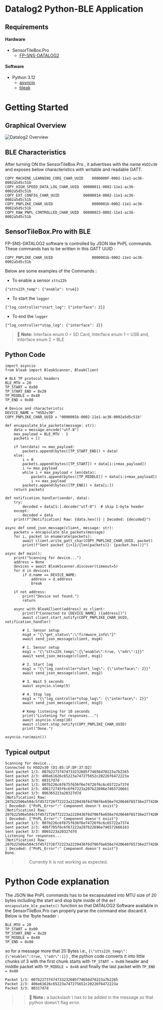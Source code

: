 # Datalog2 Python-BLE Application

## Requirements


#### Hardware
* SensorTileBox.Pro
    * [FP-SNS-DATALOG2](https://github.com/STMicroelectronics/fp-sns-datalog2)
#### Software
* Python 3.12
    * [asyncio](https://pypi.org/project/asyncio/)
    * [bleak](https://pypi.org/project/bleak/)

# Getting Started
## Graphical Overview
![Datalog2 Overview](../Graphics/datalog2.png)


## BLE Characteristics
After turning ON the SensorTileBox.Pro , it advertises with the name `HSD2v30` and exposes below characteristics with writable and readable GATT.
```
COPY_MACHINE_LEARNING_CORE_CHAR_UUID	0000000F-0002-11e1-ac36-0002a5d5c51b
COPY_HIGH_SPEED_DATA_LOG_CHAR_UUID	00000011-0002-11e1-ac36-0002a5d5c51b 
COPY_EXT_CONFIG_CHAR_UUID	        00000014-0002-11e1-ac36-0002a5d5c51b 
COPY_PNPLIKE_CHAR_UUID	                0000001b-0002-11e1-ac36-0002a5d5c51b 
COPY_RAW_PNPL_CONTROLLED_CHAR_UUID	00000023-0002-11e1-ac36-0002a5d5c51b 
```

## SensorTileBox.Pro with BLE
FP-SNS-DATALOG2 software is controlled by JSON like PnPL commands. These commands has to be written in this GATT UUID :
```
COPY_PNPLIKE_CHAR_UUID	                0000001b-0002-11e1-ac36-0002a5d5c51b
```
Below are some examples of the Commands :

* To enable a sensor `stts22h`
```
{"stts22h_temp": {"enable": true}}
```
* To start the `logger`
```
{"log_controller*start_log": {"interface": 2}}
```
* To end the `logger`
```
{"log_controller*stop_log": {"interface": 2}}
```
> :memo: **Note:** Interface enum 0 = SD Card,
> Interface enum 1 = USB and,
> Interface enum 2 = BLE

## Python Code

```
import asyncio
from bleak import BleakScanner, BleakClient

# BLE TP protocol headers
BLE_MTU = 20
TP_START = 0x00
TP_START_END = 0x20
TP_MIDDLE = 0x40
TP_END = 0x80

# Device and characteristic
DEVICE_NAME = "HSD2v30"
COPY_PNPLIKE_CHAR_UUID = "0000001b-0002-11e1-ac36-0002a5d5c51b"

def encapsulate_ble_packets(message: str):
    data = message.encode("utf-8")
    max_payload = BLE_MTU - 1
    packets = []

    if len(data) <= max_payload:
        packets.append(bytes([TP_START_END]) + data)
    else:
        i = 0
        packets.append(bytes([TP_START]) + data[i:i+max_payload])
        i += max_payload
        while i + max_payload < len(data):
            packets.append(bytes([TP_MIDDLE]) + data[i:i+max_payload])
            i += max_payload
        packets.append(bytes([TP_END]) + data[i:])
    return packets

def notification_handler(sender, data):
    try:
        decoded = data[1:].decode("utf-8")  # skip 1-byte header
    except:
        decoded = data
    print(f"[Notification] Raw: {data.hex()} | Decoded: {decoded}")

async def send_json_message(client, message: str):
    packets = encapsulate_ble_packets(message)
    for i, packet in enumerate(packets):
        await client.write_gatt_char(COPY_PNPLIKE_CHAR_UUID, packet)
        print(f"Sent packet {i+1}/{len(packets)}: {packet.hex()}")

async def main():
    print("Scanning for device...")
    address = None
    devices = await BleakScanner.discover(timeout=5)
    for d in devices:
        if d.name == DEVICE_NAME:
            address = d.address
            break

    if not address:
        print("Device not found.")
        return

    async with BleakClient(address) as client:
        print(f"Connected to {DEVICE_NAME} ({address})")
        await client.start_notify(COPY_PNPLIKE_CHAR_UUID, notification_handler)

        # 1. Sensor setup
        msg4 = "{\"get_status\":\"firmware_info\"}"
        await send_json_message(client, msg4)

        # 1. Sensor setup
        msg1 = "{\"stts22h_temp\":{\"enable\":true, \"odr\":1}}"
        await send_json_message(client, msg1)

        # 2. Start log
        msg2 = "{\"log_controller*start_log\": {\"interface\": 2}}"
        await send_json_message(client, msg2)

        # 3. Wait 5 seconds
        await asyncio.sleep(5)

        # 4. Stop log
        msg3 = "{\"log_controller*stop_log\": {\"interface\": 2}}"
        await send_json_message(client, msg3)

        # Keep listening for 10 seconds
        print("Listening for responses...")
        await asyncio.sleep(10)
        await client.stop_notify(COPY_PNPLIKE_CHAR_UUID)
        print("Done.")

asyncio.run(main())

```

## Typical output

```
Scanning for device...
Connected to HSD2v30 (D1:85:1F:DF:37:D2)
Sent packet 1/3: 007b22737474733232685f74656d70223a7b2265
Sent packet 2/3: 406e61626c65223a747275652c20226f6472223a
Sent packet 3/3: 80317d7d
Sent packet 1/3: 007b226c6f675f636f6e74726f6c6c65722a7374
Sent packet 2/3: 406172745f6c6f67223a207b22696e7465726661
Sent packet 3/3: 806365223a20327d7d
[Notification] Raw: 207b22506e504c5f4572726f72223a2220436f6d706f6e656e7420646f65736e2774206578697374227d00 | Decoded: {"PnPL_Error":" Component doesn't exist"} 
[Notification] Raw: 207b22506e504c5f4572726f72223a2220436f6d706f6e656e7420646f65736e2774206578697374227d00 | Decoded: {"PnPL_Error":" Component doesn't exist"} 
Sent packet 1/3: 007b226c6f675f636f6e74726f6c6c65722a7374
Sent packet 2/3: 406f705f6c6f67223a207b22696e746572666163
Sent packet 3/3: 8065223a20327d7d
Listening for responses...
[Notification] Raw: 207b22506e504c5f4572726f72223a2220436f6d706f6e656e7420646f65736e2774206578697374227d00 | Decoded: {"PnPL_Error":" Component doesn't exist"} 
Done.

```
>> Currently It is not working as expected.

# Python Code explanation
The JSON like PnPL commands has to be excapsulated into MTU size of 20 bytes including the start and stop byte inside of the `def encapsulate_ble_packets()`  function so that DATALOG2 Software available in the SensorTileBox.Pro can properly parse the command else discard it. Below is the 1byte header :

```
BLE_MTU = 20
TP_START = 0x00
TP_START_END = 0x20
TP_MIDDLE = 0x40
TP_END = 0x80
```

so for a message more that 20 Bytes i.e., `{\"stts22h_temp\":{\"enable\":true, \"odr\":1}}`
, the python code converts it into little chunks of 3 with the first chunk starts with `TP_START = 0x00` header and middle packet with `TP_MIDDLE = 0x40` and finally the last packet with `TP_END = 0x80`
```
Packet 1/3: 007b22737474733232685f74656d70223a7b2265
Packet 2/3: 406e61626c65223a747275652c20226f6472223a
Packet 3/3: 80317d7d
```
>> :memo: **Note :**  a backslash \ has to be added in the message so that python doesn't flag error. 

